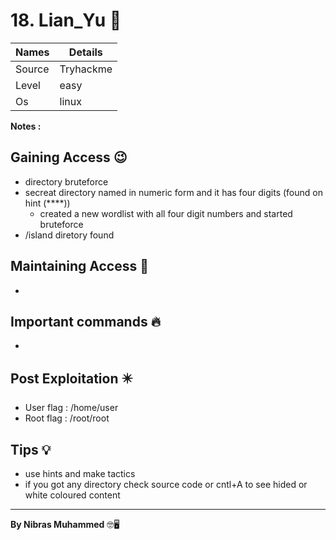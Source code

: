 # 18. Lian_Yu 🧭
Names | Details
--------|-----
Source | Tryhackme
Level | easy
Os | linux

**Notes :**




## Gaining Access 😉

- directory bruteforce
- secreat directory named in numeric form and it has four digits (found on hint (\*\*\**))
	- created a new wordlist with all four digit numbers and started bruteforce
- /island diretory found 



## Maintaining Access 🥷
- 


## Important commands 🔥
- 

## Post Exploitation ✴️
- User flag : /home/user
- Root flag : /root/root
## Tips 💡
- use hints and make tactics
- if you got any directory check source code or cntl+A to see hided or white coloured content

--------------------------------
**By Nibras Muhammed** 🤓🖥️






